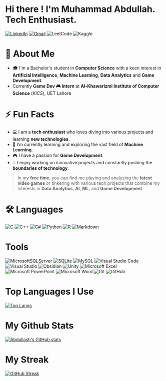 # Hi there ! I'm Muhammad Abdullah. Tech Enthusiast.
[![LinkedIn](https://img.shields.io/badge/linkedin-%230077B5.svg?style=for-the-badge&logo=linkedin&logoColor=white)](https://www.linkedin.com/in/muhammad-abdullah-ilyas/)
[![Gmail](https://img.shields.io/badge/Gmail-D14836?style=for-the-badge&logo=gmail&logoColor=white)](mailto:mu.abdullahtech@gmail.com)
![LeetCode](https://img.shields.io/badge/LeetCode-000000?style=for-the-badge&logo=LeetCode&logoColor=#d16c06)
![Kaggle](https://img.shields.io/badge/Kaggle-035a7d?style=for-the-badge&logo=kaggle&logoColor=white)

# 🚀 About Me
- 🎓 I'm a Bachelor's student in **Computer Science** with a keen interest in **Artificial Intelligence**, **Machine Learning**, **Data Analytics** and **Game Development**. 
- Currently **Game Dev 🎮 Intern** at **Al-Khawarizmi Institute of Computer Science** (*KICS*), UET Lahore

# ⚡ Fun Facts
- 💻 I am a **tech enthusiast** who loves diving into various projects and learning **new technologies**.
- 🌱 I’m currently learning and exploring the vast field of **Machine Learning**.
- 🎮 I have a passion for **Game Development**.
- 💡 I enjoy working on innovative projects and constantly pushing the **boundaries of technology**.

>In my **free time**, you can find me playing and analyzing the **latest video games** or tinkering with various tech projects that combine my interests in **Data Analytics**, **AI**, **ML**, and **Game Development**.

# 🛠️ Languages 
![C](https://img.shields.io/badge/c-%2300599C.svg?style=for-the-badge&logo=c&logoColor=white)
![C++](https://img.shields.io/badge/C++-00599C?style=for-the-badge&logo=cplusplus&logoColor=white)
![C#](https://img.shields.io/badge/C%23-239120?style=for-the-badge&logo=csharp&logoColor=white)
![Python](https://img.shields.io/badge/Python-3776AB?style=for-the-badge&logo=python&logoColor=white)
![R](https://img.shields.io/badge/r-%23276DC3.svg?style=for-the-badge&logo=r&logoColor=white)
![Markdown](https://img.shields.io/badge/markdown-%23000000.svg?style=for-the-badge&logo=markdown&logoColor=white)


# Tools
![MicrosoftSQLServer](https://img.shields.io/badge/Microsoft%20SQL%20Server-CC2927?style=for-the-badge&logo=microsoft%20sql%20server&logoColor=white)
![SQLite](https://img.shields.io/badge/SQLite-003B57?style=for-the-badge&logo=sqlite&logoColor=white)
![MySQL](https://img.shields.io/badge/mysql-4479A1.svg?style=for-the-badge&logo=mysql&logoColor=white)
![Visual Studio Code](https://img.shields.io/badge/Visual%20Studio%20Code-0078d7.svg?style=for-the-badge&logo=visual-studio-code&logoColor=white)
![Visual Studio](https://img.shields.io/badge/Visual%20Studio-5C2D91.svg?style=for-the-badge&logo=visual-studio&logoColor=white)
![Obsidian](https://img.shields.io/badge/Obsidian-%23483699.svg?style=for-the-badge&logo=obsidian&logoColor=white)
![Unity](https://img.shields.io/badge/Unity-100000?style=for-the-badge&logo=unity&logoColor=white)
![Microsoft Excel](https://img.shields.io/badge/Microsoft_Excel-217346?style=for-the-badge&logo=microsoft-excel&logoColor=white)
![Microsoft PowerPoint](https://img.shields.io/badge/Microsoft_PowerPoint-B7472A?style=for-the-badge&logo=microsoft-powerpoint&logoColor=white)
![Microsoft Word](https://img.shields.io/badge/Microsoft_Word-2B579A?style=for-the-badge&logo=microsoft-word&logoColor=white)
![Git](https://img.shields.io/badge/Git-F05032?style=for-the-badge&logo=git&logoColor=white)
![GitHub](https://img.shields.io/badge/GitHub-181717?style=for-the-badge&logo=github&logoColor=white)


# Top Languages I Use
[![Top Langs](https://github-readme-stats.vercel.app/api/top-langs/?username=muabdullahtech&layout=donut&theme=dracula)](https://github.com/muabdullahtech)

# My Github Stats
[![Abdullash's GitHub stats](https://github-readme-stats.vercel.app/api?username=muabdullahtech&show_icons=true&theme=dracula&hide=contribs,issues,prs)](https://github.com/muabdullahtech)

# My Streak
[![GitHub Streak](https://github-readme-streak-stats.herokuapp.com?user=muabdullahtech&theme=dracula&hide_border=true&mode=weekly&hide_longest_streak=true)](https://github.com/muabdullahtech)

